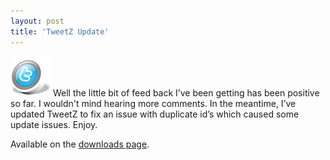 ```yaml
---
layout: post
title: 'TweetZ Update'
---
```

![tweetz logo](/cdn/images/blog/TweetZUpdate_12785/logo.png) Well the little bit of feed back I’ve been getting has been positive so far. I wouldn't mind hearing more comments. In the meantime, I’ve updated TweetZ to fix an issue with duplicate id’s which caused some update issues. Enjoy.

Available on the [downloads page](/downloads).
